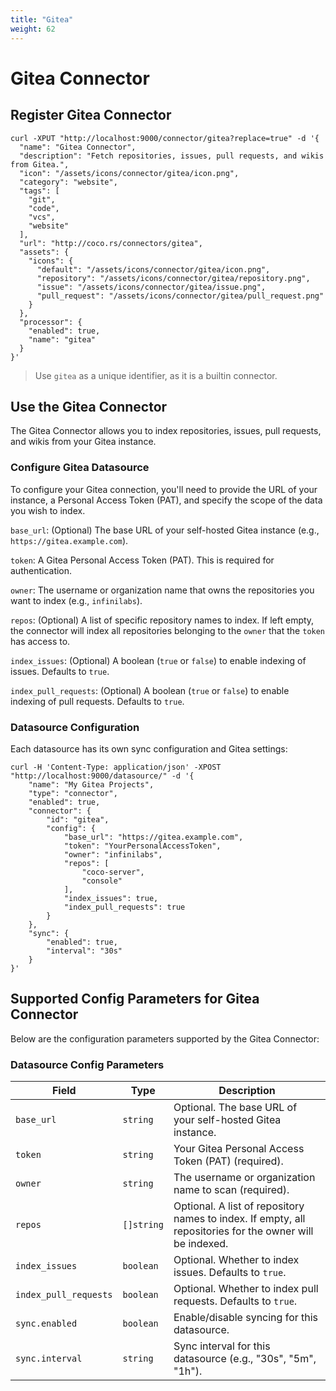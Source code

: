 ```yaml
---
title: "Gitea"
weight: 62
---
```

# Gitea Connector

## Register Gitea Connector

```shell
curl -XPUT "http://localhost:9000/connector/gitea?replace=true" -d '{
  "name": "Gitea Connector",
  "description": "Fetch repositories, issues, pull requests, and wikis from Gitea.",
  "icon": "/assets/icons/connector/gitea/icon.png",
  "category": "website",
  "tags": [
    "git",
    "code",
    "vcs",
    "website"
  ],
  "url": "http://coco.rs/connectors/gitea",
  "assets": {
    "icons": {
      "default": "/assets/icons/connector/gitea/icon.png",
      "repository": "/assets/icons/connector/gitea/repository.png",
      "issue": "/assets/icons/connector/gitea/issue.png",
      "pull_request": "/assets/icons/connector/gitea/pull_request.png"
    }
  },
  "processor": {
    "enabled": true,
    "name": "gitea"
  }
}'
```

> Use `gitea` as a unique identifier, as it is a builtin connector.

## Use the Gitea Connector

The Gitea Connector allows you to index repositories, issues, pull requests, and wikis from your Gitea instance.

### Configure Gitea Datasource

To configure your Gitea connection, you'll need to provide the URL of your instance, a Personal Access Token (PAT), and specify the scope of the data you wish to index.

`base_url`: (Optional) The base URL of your self-hosted Gitea instance (e.g., `https://gitea.example.com`).

`token`: A Gitea Personal Access Token (PAT). This is required for authentication.

`owner`: The username or organization name that owns the repositories you want to index (e.g., `infinilabs`).

`repos`: (Optional) A list of specific repository names to index. If left empty, the connector will index all repositories belonging to the `owner` that the `token` has access to.

`index_issues`: (Optional) A boolean (`true` or `false`) to enable indexing of issues. Defaults to `true`.

`index_pull_requests`: (Optional) A boolean (`true` or `false`) to enable indexing of pull requests. Defaults to `true`.

### Datasource Configuration

Each datasource has its own sync configuration and Gitea settings:

```shell
curl -H 'Content-Type: application/json' -XPOST "http://localhost:9000/datasource/" -d '{
    "name": "My Gitea Projects",
    "type": "connector",
    "enabled": true,
    "connector": {
        "id": "gitea",
        "config": {
            "base_url": "https://gitea.example.com",
            "token": "YourPersonalAccessToken",
            "owner": "infinilabs",
            "repos": [
                "coco-server",
                "console"
            ],
            "index_issues": true,
            "index_pull_requests": true
        }
    },
    "sync": {
        "enabled": true,
        "interval": "30s"
    }
}'
```

## Supported Config Parameters for Gitea Connector

Below are the configuration parameters supported by the Gitea Connector:

### Datasource Config Parameters

| **Field**               | **Type**   | **Description**                                                                                          |
|-------------------------|------------|----------------------------------------------------------------------------------------------------------|
| `base_url`              | `string`   | Optional. The base URL of your self-hosted Gitea instance.                                               |
| `token`                 | `string`   | Your Gitea Personal Access Token (PAT) (required).                                                        |
| `owner`                 | `string`   | The username or organization name to scan (required).                                                     |
| `repos`                 | `[]string` | Optional. A list of repository names to index. If empty, all repositories for the owner will be indexed. |
| `index_issues`          | `boolean`  | Optional. Whether to index issues. Defaults to `true`.                                                   |
| `index_pull_requests`   | `boolean`  | Optional. Whether to index pull requests. Defaults to `true`.                                            |
| `sync.enabled`          | `boolean`  | Enable/disable syncing for this datasource.                                                              |
| `sync.interval`         | `string`   | Sync interval for this datasource (e.g., "30s", "5m", "1h").                                             |
